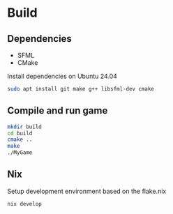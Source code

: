 # Build

## Dependencies

 - SFML
 - CMake

Install dependencies on Ubuntu 24.04
```bash
sudo apt install git make g++ libsfml-dev cmake
```

## Compile and run game
```bash
mkdir build
cd build
cmake ..
make
./MyGame
```


## Nix

Setup development environment based on the flake.nix

```bash
nix develop
```
